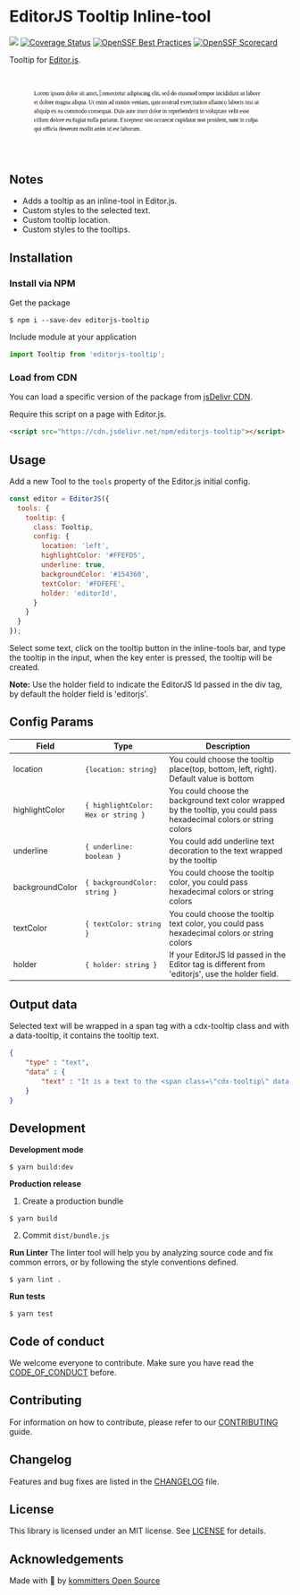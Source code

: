 
# EditorJS Tooltip Inline-tool
![](https://badgen.net/badge/Editor.js/v2.0/blue)
[![Coverage Status](https://coveralls.io/repos/github/kommitters/editorjs-tooltip/badge.svg)](https://coveralls.io/github/kommitters/editorjs-tooltip)
[![OpenSSF Best Practices](https://bestpractices.coreinfrastructure.org/projects/6470/badge)](https://bestpractices.coreinfrastructure.org/projects/6470)
[![OpenSSF Scorecard](https://api.securityscorecards.dev/projects/github.com/kommitters/editorjs-tooltip/badge)](https://api.securityscorecards.dev/projects/github.com/kommitters/editorjs-tooltip)

Tooltip for [Editor.js](https://editorjs.io).

![](assets/demo.gif)
## Notes

- Adds a tooltip as an inline-tool in Editor.js.
- Custom styles to the selected text.
- Custom tooltip location.
- Custom styles to the tooltips.

## Installation

### Install via NPM
Get the package

```shell
$ npm i --save-dev editorjs-tooltip
```

Include module at your application

```javascript
import Tooltip from 'editorjs-tooltip';
```

### Load from CDN

You can load a specific version of the package from [jsDelivr CDN](https://www.jsdelivr.com/package/npm/editorjs-tooltip).

Require this script on a page with Editor.js.

```html
<script src="https://cdn.jsdelivr.net/npm/editorjs-tooltip"></script>
```

## Usage

Add a new Tool to the `tools` property of the Editor.js initial config.

```javascript
const editor = EditorJS({
  tools: {
    tooltip: {
      class: Tooltip,
      config: {
        location: 'left',
        highlightColor: '#FFEFD5',
        underline: true,
        backgroundColor: '#154360',
        textColor: '#FDFEFE',
        holder: 'editorId',
      }
    }
  }
});
```
Select some text, click on the tooltip button in the inline-tools bar, and type the tooltip in the input, when the key enter is pressed, the tooltip will be created.

**Note:** Use the holder field to indicate the EditorJS Id passed in the div tag, by default the holder field is 'editorjs'.

## Config Params

| Field          | Type      | Description                     |
| -------------- | --------- | ------------------------------- |
| location          | `{location: string}` | You could choose the tooltip place(top, bottom, left, right). Default value is bottom
| highlightColor | `{ highlightColor: Hex or string }`|You could choose the background text color wrapped by the tooltip, you could pass hexadecimal colors or string colors
| underline | `{ underline: boolean }`  | You could add underline text decoration to the text wrapped by the tooltip
| backgroundColor | `{ backgroundColor: string }`  | You could choose the tooltip color, you could pass hexadecimal colors or string colors
| textColor | `{ textColor: string }`  | You could choose the tooltip text color, you could pass hexadecimal colors or string colors
| holder | `{ holder: string }`  | If your EditorJS Id passed in the Editor tag is different from 'editorjs', use the holder field.

## Output data

Selected text will be wrapped in a span tag with a cdx-tooltip class and with a data-tooltip, it contains the tooltip text.

```json
{
    "type" : "text",
    "data" : {
        "text" : "It is a text to the <span class=\"cdx-tooltip\" data-tooltip =\"tooltip\" >tooltip</span> inline-tool."
    }
}
```

## Development

**Development mode**
```shell
$ yarn build:dev
```

**Production release**
1. Create a production bundle
```shell
$ yarn build
```

2. Commit `dist/bundle.js`

**Run Linter**
The linter tool will help you by analyzing source code and fix common errors, or by following the style conventions defined.
```shell
$ yarn lint .
```

**Run tests**
```shell
$ yarn test
```

## Code of conduct
We welcome everyone to contribute. Make sure you have read the [CODE_OF_CONDUCT][coc] before.

## Contributing
For information on how to contribute, please refer to our [CONTRIBUTING][contributing] guide.

## Changelog
Features and bug fixes are listed in the [CHANGELOG][changelog] file.

## License
This library is licensed under an MIT license. See [LICENSE][license] for details.

## Acknowledgements
Made with 💙 by [kommitters Open Source](https://kommit.co)

[license]: https://github.com/kommitters/editorjs-tooltip/blob/master/LICENSE
[coc]: https://github.com/kommitters/editorjs-tooltip/blob/master/CODE_OF_CONDUCT.md
[changelog]: https://github.com/kommitters/editorjs-tooltip/blob/master/CHANGELOG.md
[contributing]: https://github.com/kommitters/editorjs-tooltip/blob/master/CONTRIBUTING.md
